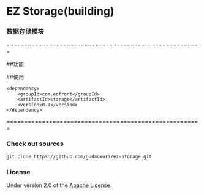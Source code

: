 EZ Storage(building)
===
### 数据存储模块

 =======================================================

##功能



##使用

    <dependency>
        <groupId>com.ecfront</groupId>
        <artifactId>storage</artifactId>
        <version>0.1</version>
    </dependency>


=======================================================


### Check out sources
`git clone https://github.com/gudaoxuri/ez-storage.git`

### License

Under version 2.0 of the [Apache License][].

[Apache License]: http://www.apache.org/licenses/LICENSE-2.0


